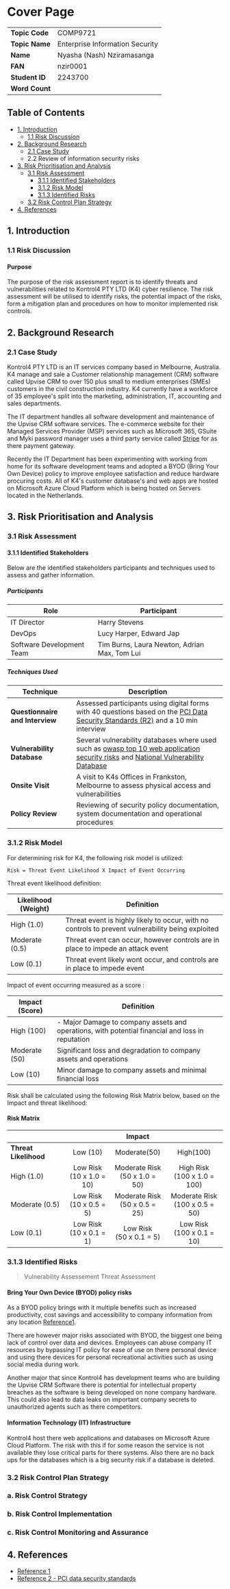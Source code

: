 # Cover Page

|                |                                 |
| -------------- | ------------------------------- |
| **Topic Code** | COMP9721                        |
| **Topic Name** | Enterprise Information Security |
| **Name**       | Nyasha (Nash) Nziramasanga      |
| **FAN**        | nzir0001                        |
| **Student ID** | 2243700                         |
| **Word Count** |                                 |

## Table of Contents

- [1. Introduction](##1.%20Introduction)
  - [1.1 Risk Discussion](###1.1%20Risk%20Discussion)
- [2. Background Research](##2.%20Background%20Research)
  - [2.1 Case Study](###2.1%20Case%20Study)
  - 2.2 Review of information security risks
- [3. Risk Prioritisation and Analysis](##3.%20Risk%20Prioritisation%20and%20Analysis)
  - [3.1 Risk Assessment](###3.1%20Risk%20Assessment)
    - [3.1.1 Identified Stakeholders](#####3.1.1%20Identified%20Stakeholders)
    - [3.1.2 Risk Model](#####3.1.2%20Risk%20Model)
    - [3.1.3 Identified Risks](#####3.1.3%20Identified%20Risks)
  - [3.2 Risk Control Plan Strategy](###3.2%20Risk%20Control%20Plan%20Strategy)
- [4. References](##4.%20References)

## 1. Introduction

### 1.1 Risk Discussion

#### Purpose

The purpose of the risk assessment report is to identify threats and vulnerabilities related to Kontrol4 PTY LTD (K4) cyber resilience. The risk assessment will be utilised to identify risks, the potential impact of the risks, form a mitigation plan and procedures on how to monitor implemented risk controls.

## 2. Background Research

### 2.1 Case Study

Kontrol4 PTY LTD is an IT services company based in Melbourne, Australia. K4 manage and sale a Customer relationship management (CRM) software called Upvise CRM to over 150 plus small to medium enterprises (SMEs) customers in the civil construction industry. K4 currently have a workforce of 35 employee's split into the marketing, administration, IT, accounting and sales departments.

The IT department handles all software development and maintenance of the Upvise CRM software services. The e-commerce website for their Managed Services Provider (MSP) services such as Microsoft 365, GSuite and Myki password manager uses a third party service called [Stripe](https://stripe.com/au) for as there payment gateway.

Recently the IT Department has been experimenting with working from home for its software development teams and adopted a BYOD (Bring Your Own Device) policy to improve employee satisfaction and reduce hardware procuring costs. All of K4's customer database's and web apps are hosted on Microsoft Azure Cloud Platform which is being hosted on Servers located in the Netherlands.

## 3. Risk Prioritisation and Analysis

### 3.1 Risk Assessment

#### 3.1.1 Identified Stakeholders

Below are the identified stakeholders participants and techniques used to assess and gather information.

##### Participants

| Role                      | Participant                                  |
| ------------------------- | -------------------------------------------- |
| IT Director               | Harry Stevens                                |
| DevOps                    | Lucy Harper, Edward Jap                      |
| Software Development Team | Tim Burns, Laura Newton, Adrian Max, Tom Lui |

##### Techniques Used

| Technique                       | Description                                                                                                                                                                                                                         |
| ------------------------------- | ----------------------------------------------------------------------------------------------------------------------------------------------------------------------------------------------------------------------------------- |
| **Questionnaire and Interview** | Assessed participants using digital forms with 40 questions based on the [PCI Data Security Standards (R2)](http://www.umanitoba.ca/admin/financial_services/media/PCI_DSS_Compliance_FinalNov_01_-_PDF.pdf) and a 10 min interview |
| **Vulnerability Database**      | Several vulnerability databases where used such as [owasp top 10 web application security risks](https://owasp.org/www-project-top-ten/) and [National Vulnerability Database](https://nvd.nist.gov/)                               |
| **Onsite Visit**                | A visit to K4s Offices in Frankston, Melbourne to assess physical access and vulnerabilities                                                                                                                                        |
| **Policy Review**               | Reviewing of security policy documentation, system documentation and operational procedures                                                                                                                                         |

### 3.1.2 Risk Model

For determining risk for K4, the following risk model is utilized:

```
Risk = Threat Event Likelihood X Impact of Event Occurring
```

Threat event likelihood definition:

| Likelihood (Weight) | Definition                                                                |
| ------------------- | ------------------------------------------------------------------------- |
| High (1.0)          | Threat event is highly likely to occur, with no controls to prevent vulnerability being exploited|
| Moderate (0.5)      | Threat event can occur, however controls are in place to impede an attack event     |
| Low (0.1)           | Threat event likely wont occur, and controls are in place to impede event |

Impact of event occurring measured as a score :

| Impact (Score) | Definition                                                                     |
| -------------- | ------------------------------------------------------------------------------ |
| High (100)     | - Major Damage to company assets and operations, with potential financial and loss in reputation|
| Moderate (50)  | Significant loss and degradation to company assets and operations                            |
| Low (10)       | Minor damage to company assets and minimal financial loss                      |

Risk shall be calculated using the following Risk Matrix below, based on the Impact and threat  likelihood:

#### Risk Matrix
|||Impact||
|---|:---:|:---:|:---:|
|**Threat Likelihood**|Low (10)|Moderate(50)|High(100)|
|High (1.0)|Low Risk<br>(10 x 1.0 = 10)|Moderate Risk<br>(50 x 1.0 = 50)|High Risk<br>(100 x 1.0 = 100)|
|Moderate (0.5)|Low Risk<br>(10 x 0.5 = 5)|Moderate Risk<br>(50 x 0.5 = 25)|Moderate Risk<br>(100 x 0.5 = 50)|
|Low (0.1)|Low Risk<br>(10 x 0.1 = 1)|Low Risk<br>(50 x 0.1 = 5)|Low Risk<br>(100 x 0.1 = 10)|


### 3.1.3 Identified Risks

> Vulnerability Assessement 
> Threat Assessment

#### Bring Your Own Device (BYOD) policy risks

As a BYOD policy brings with it multiple benefits such as increased productivity, cost savings and accessibility to company information from any location [Reference1](https://minerva-access.unimelb.edu.au/bitstream/handle/11343/33345/300314_2013_Tan_Risk.pdf?sequence=1&isAllowed=y).

There are however major risks associated with BYOD, the biggest one being lack of control over data and devices. Employees can abuse company IT resources by bypassing IT policy for ease of use on there personal device and using there devices for personal recreational activities such as using social media during work.

Another major that since Kontrol4 has development teams who are building the Upvise CRM Software there is potential for intellectual property breaches as the software is being developed on none company hardware. This could also lead to data leaks on important company secrets to unauthorized agents such as there competitors.

#### Information Technology (IT) Infrastructure

Kontrol4 host there web applications and databases on Microsoft Azure Cloud Platform. The risk with this if for some reason the service is not available they lose critical parts for there systems. Also there are no back ups for the databases which is a big security risk if a database is deleted.

### 3.2 Risk Control Plan Strategy

### a. Risk Control Strategy

### b. Risk Control Implementation

### c. Risk Control Monitoring and Assurance

## 4. References

- [Reference 1](https://minerva-access.unimelb.edu.au/bitstream/handle/11343/33345/300314_2013_Tan_Risk.pdf?sequence=1&isAllowed=y)
- [Reference 2 - PCI data security standards](http://www.umanitoba.ca/admin/financial_services/media/PCI_DSS_Compliance_FinalNov_01_-_PDF.pdf)
<!--stackedit_data:
eyJoaXN0b3J5IjpbLTcyNDE3NzA5NiwxOTcwODUyNTg3LDIwMD
QyMjUzMTYsMTk3OTA4MzQ0NV19
-->